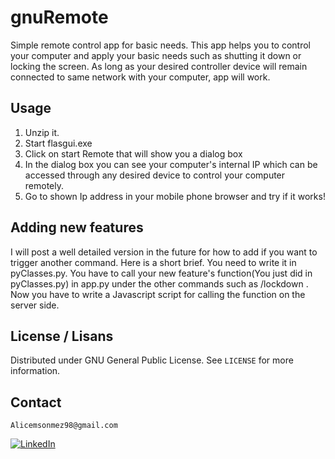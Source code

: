 # gnuRemote
Simple remote control app for basic needs. 
This app helps you to control your computer and apply your basic needs such as shutting it down or locking the screen.
As long as your desired controller device will remain connected to same network with your computer, app will work. 


##  Usage

1. Unzip it.
2. Start flasgui.exe 
3. Click on start Remote that will show you a dialog box
4. In the dialog box you can see your computer's internal IP which can be accessed through any desired device to control your computer remotely.
5. Go to shown Ip address in your mobile phone browser and try if it works!


## Adding new features

I will post a well detailed version in the future for how to add if you want to trigger another command. Here is a short brief. You need to write it in pyClasses.py.
You have to call your new feature's function(You just did in pyClasses.py) in app.py under the other commands such as /lockdown . 
Now you have to write a Javascript script for calling the function on the server side.


## License / Lisans

Distributed under GNU General Public License. See `LICENSE` for more information.

## Contact

``` Alicemsonmez98@gmail.com ```

[![LinkedIn][linkedin-shield]][linkedin-url]


[license-shield]: https://img.shields.io/github/license/snmzcm/repo.svg?style=for-the-badge
[license-url]: https://github.com/snmzcm/simpleCenc/blob/main/LICENSE
[linkedin-shield]: https://img.shields.io/badge/-LinkedIn-black.svg?style=for-the-badge&logo=linkedin&colorB=555
[linkedin-url]: https://www.linkedin.com/in/cem-sönmez-01a58a196/
